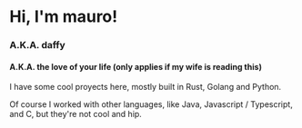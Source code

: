 # Hi, I'm mauro! 
### A.K.A. daffy
#### A.K.A. the love of your life (only applies if my wife is reading this)

I have some cool proyects here, mostly built in Rust, Golang and Python.

Of course I worked with other languages, like Java, Javascript / Typescript, and C, but they're not cool and hip.


